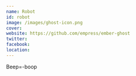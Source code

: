 ```yaml
---
name: Robot
id: robot
image: /images/ghost-icon.png
cover:
website: https://github.com/empress/ember-ghost
twitter:
facebook:
location:
---
```

Beep=-boop
